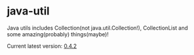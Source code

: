 # java-util
Java utils includes Collection(not java.util.Collection!), CollectionList and some amazing(probably) things(maybe)!

Current latest version: [0.4.2](https://ci.acrylicstyle.xyz/job/java-util/lastSuccessfulBuild/artifact/target/Util-0.4.2.jar)
